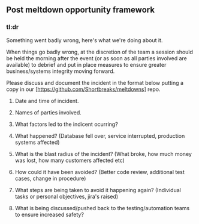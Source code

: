 ## Post meltdown opportunity framework

### tl:dr
Something went badly wrong, here's what we're doing about it.

When things go badly wrong, at the discretion of the team a session should be held the morning after the event (or as soon as all parties involved are available) to debrief and put in place measures to ensure greater business/systems integrity moving forward.

Please discuss and document the incident in the format below putting a copy in our [https://github.com/Shortbreaks/meltdowns] repo.

1. Date and time of incident.

2. Names of parties involved.

3. What factors led to the indicent ocurring?

4. What happened? (Database fell over, service interrupted, production systems affected)

5. What is the blast radius of the incident? (What broke, how much money was lost, how many customers affected etc)

6. How could it have been avoided? (Better code review, additional test cases, change in procedure)

7. What steps are being taken to avoid it happening again? (Individual tasks or personal objectives, jira's raised)

8. What is being discussed/pushed back to the testing/automation teams to ensure increased safety?
